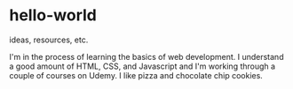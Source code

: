 # hello-world
ideas, resources, etc.

I'm in the process of learning the basics of web development. I understand a good amount of HTML, CSS, and Javascript and I'm working through a couple of courses on Udemy.
I like pizza and chocolate chip cookies. 
